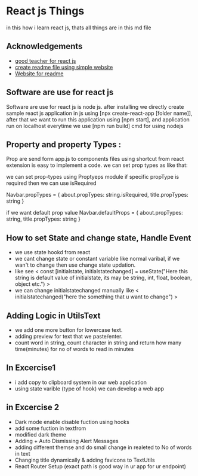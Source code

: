 # React js Things

in this how i learn react js, thats all things are in this md file

## Acknowledgements

- [good teacher for react js](https://www.youtube.com/playlist?list=PLu0W_9lII9agx66oZnT6IyhcMIbUMNMdt)
- [create readme file using simple website](https://www.youtube.com/watch?v=Rtpu2cWz7W8)
- [Website for readme](https://readme.so/)

## Software are use for react js

Software are use for react js is node js.
after installing we directly create sample react js application in js
using [npx create-react-app [folder name]], after that we want to run this
application using [npm start], and application run on localhost
everytime we use [npm run build] cmd for using nodejs

## Property and property Types :

Prop are send form app.js to components files
using shortcut from react extension is easy to implement a code.
we can set prop types as like that:

we can set prop-types using Proptyeps module
if specific propType is required then we can use isRequired

Navbar.propTypes = {
about.propTypes: string.isRequired,
title.propTypes: string
}

if we want default prop value
Navbar.defaultProps = {
about.propTypes: string,
title.propTypes: string
}


## How to set State and change state, Handle Event
- we use state hookd from react 
- we cant change state or constant variable like normal varibal, if we wan't to change then use change state updation.
- like see < const [initialstate, initialstatechanged] = useState("Here this string is default value of initialstate, its may be string, int, float, boolean, object etc.") >
- we can change initialstatechanged manually like < initialstatechanged("here the something that u
want to change") >

## Adding Logic in UtilsText
- we add one more button for lowercase text.
- adding preview for text that we paste/enter.
- count word in string, count character in string and return how many time(minutes) for no of words to read in minutes

## In Excercise1
- i add copy to clipboard system in our web application
- using state varible (type of hook) we can develop a web app

## in Excercise 2
- Dark mode enable disable fuction using hooks
- add some fuction in textfrom
- modified dark theme
- Adding + Auto Dismissing Alert Messages
- adding different themse and do small change in realeted to No of words in text
- Changing title dynamically & adding favicons to TextUtils
- React Router Setup (exact path is good way in ur app for ur endpoint)